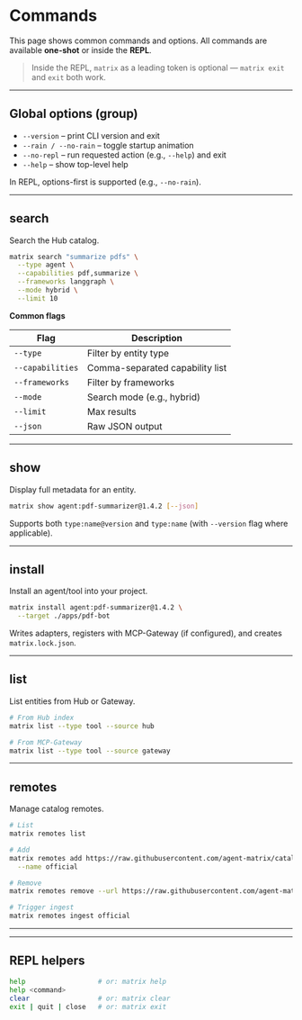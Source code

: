 <!-- docs/commands.md -->
# Commands

This page shows common commands and options. All commands are available **one-shot** or inside the **REPL**.

> Inside the REPL, `matrix` as a leading token is optional — `matrix exit` and `exit` both work.

---

## Global options (group)

- `--version` – print CLI version and exit  
- `--rain / --no-rain` – toggle startup animation  
- `--no-repl` – run requested action (e.g., `--help`) and exit  
- `--help` – show top-level help

In REPL, options-first is supported (e.g., `--no-rain`).

---

## search

Search the Hub catalog.

```bash
matrix search "summarize pdfs" \
  --type agent \
  --capabilities pdf,summarize \
  --frameworks langgraph \
  --mode hybrid \
  --limit 10
```

**Common flags**

| Flag             | Description                     |
| ---------------- | ------------------------------- |
| `--type`         | Filter by entity type           |
| `--capabilities` | Comma-separated capability list |
| `--frameworks`   | Filter by frameworks            |
| `--mode`         | Search mode (e.g., hybrid)      |
| `--limit`        | Max results                     |
| `--json`         | Raw JSON output                 |

---

## show

Display full metadata for an entity.

```bash
matrix show agent:pdf-summarizer@1.4.2 [--json]
```

Supports both `type:name@version` and `type:name` (with `--version` flag where applicable).

---

## install

Install an agent/tool into your project.

```bash
matrix install agent:pdf-summarizer@1.4.2 \
  --target ./apps/pdf-bot
```

Writes adapters, registers with MCP-Gateway (if configured), and creates `matrix.lock.json`.

---

## list

List entities from Hub or Gateway.

```bash
# From Hub index
matrix list --type tool --source hub

# From MCP-Gateway
matrix list --type tool --source gateway
```

---

## remotes

Manage catalog remotes.

```bash
# List
matrix remotes list

# Add
matrix remotes add https://raw.githubusercontent.com/agent-matrix/catalog/main/index.json \
  --name official

# Remove
matrix remotes remove --url https://raw.githubusercontent.com/agent-matrix/catalog/main/index.json

# Trigger ingest
matrix remotes ingest official
```

---


---

## REPL helpers

```bash
help                  # or: matrix help
help <command>
clear                 # or: matrix clear
exit | quit | close   # or: matrix exit
```

